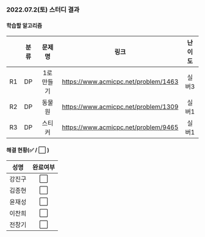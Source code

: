 ### 2022.07.2(토) 스터디 결과

#### 학습할 알고리즘

|      | 분류 |    문제명    |                 링크                  | 난이도  |
| :--: | :--: | :----------: | :-----------------------------------: | :-----: |
|  R1  | DP | 1로 만들기  | https://www.acmicpc.net/problem/1463 |  실버3  |
|  R2  | DP | 동물원 | https://www.acmicpc.net/problem/1309 | 실버1 |
|  R3  | DP |  스티커  | https://www.acmicpc.net/problem/9465 |  실버1  |

#### 해결 현황(:white_check_mark: / :white_large_square:  )

|  성명  |       완료여부       |
| :----: | :------------------: |
| 강진구 |  :white_large_square: |
| 김종현 | :white_large_square: |
| 윤재성 |  :white_large_square: |
| 이찬희 | :white_large_square: |
| 전창기 |  :white_large_square: |
